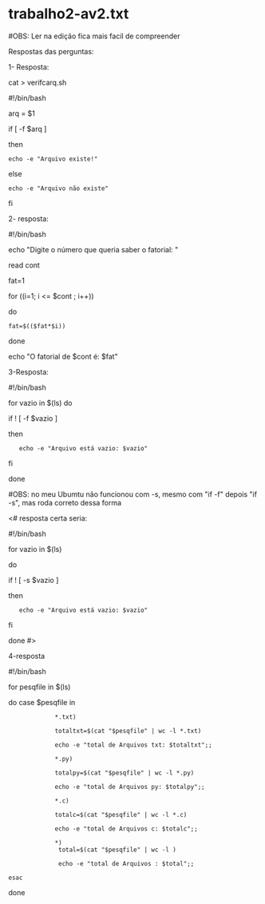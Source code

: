 # trabalho2-av2.txt

#OBS: Ler na edição fica mais facil de compreender

Respostas das perguntas:

1- Resposta:

cat > verifcarq.sh

#!/bin/bash

arq = $1

if [ -f $arq ]

then

    echo -e "Arquivo existe!"
    
else

    echo -e "Arquivo não existe"
    
fi



2- resposta:

#!/bin/bash

echo "Digite o número que queria saber o fatorial: "

read cont

fat=1

for ((i=1; i <= $cont ; i++))

do

    fat=$(($fat*$i))
    
done

echo "O fatorial de $cont é: $fat"



3-Resposta:

#!/bin/bash

for vazio in $(ls)
do

   if ! [ -f $vazio  ]
   
   then
   
       echo -e "Arquivo está vazio: $vazio"
       
   fi
   
done

#OBS: no meu Ubumtu não funcionou com -s, mesmo com "if -f" depois "if -s", mas roda correto dessa forma

<# resposta certa seria: 

#!/bin/bash

for vazio in $(ls)

do

   if ! [ -s $vazio  ]
   
   then
   
       echo -e "Arquivo está vazio: $vazio"
       
   fi
   
done
#>



4-resposta

#!/bin/bash

for pesqfile in $(ls)

do
  case $pesqfile in
  
                 *.txt)
                 
                 totaltxt=$(cat "$pesqfile" | wc -l *.txt)
                 
                 echo -e "total de Arquivos txt: $totaltxt";;
                 
                 *.py)
                 
                 totalpy=$(cat "$pesqfile" | wc -l *.py)
                 
                 echo -e "total de Arquivos py: $totalpy";;
                 
                 *.c)
                 
                 totalc=$(cat "$pesqfile" | wc -l *.c)
                 
                 echo -e "total de Arquivos c: $totalc";;
                 
                 *)
                  total=$(cat "$pesqfile" | wc -l )
                  
                  echo -e "total de Arquivos : $total";;
                  
    esac
    
 done
                  
                 
                 
                 


